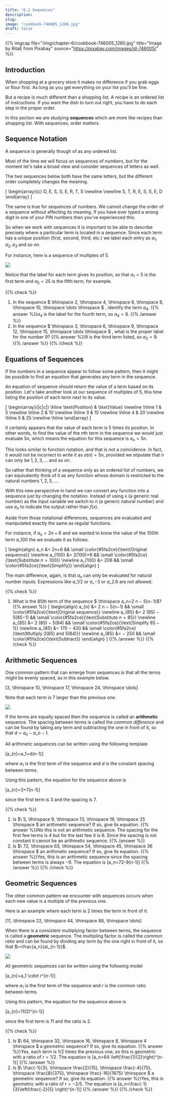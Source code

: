 ```yaml
---
title: "6.2 Sequences"
description:
slug:
image: "cookbook-746005_1280.jpg"
draft: false
---
```


{{% imgcap file="/img/chapter-6/cookbook-746005_1280.jpg" title="Image by RitaE from Pixabay" source="https://pixabay.com/images/id-746005/" %}}


## Introduction
When shopping at a grocery store it makes no difference if you grab eggs or flour first.  As long as you get everything on your list you'll be fine.

But a recipe is much different than a shopping list.  A recipe is an ordered list of instructions.  If you want the dish to turn out right, you have to do each step in the proper order.

In this section we are studying **sequences** which are more like recipes than shopping list.  With sequences, order matters.


## Sequence Notation
A sequence is generally though of as any ordered list.   

Most of the time we will focus on sequences of numbers, but for the moment let's take a broad view and consider sequences of letters as well.  

The two sequences below both have the same letters, but the different order completely changes the meaning.

\[
\begin{array}{c}
D, E, S, S, E, R, T, S \newline \newline
S, T, R, E, S, S, E, D
\end{array}
\]

The same is true for sequences of numbers.  We cannot change the order of a sequence without affecting its meaning.  If you have ever typed a wrong digit in one of your PIN numbers then you've experienced this.

So when we work with sequences it is important to be able to describe precisely where a particular term is located in a sequence.  Since each term has a unique position (first, second, third, etc.) we label each entry as $a_1, a_2, a_3$ and so on.

For instance, here is a sequence of multiples of $5$.

![](/img/chapter-6/sequence_terms.svg#center)

Notice that the label for each term gives its position, so that $a_1=5$ is the first term and $a_5=25$ is the fifth term, for example.  


{{% check %}}
1. In the sequence $ \thinspace  2, \thinspace  4, \thinspace  6, \thinspace  8, \thinspace  10, \thinspace \dots  \thinspace $ , identify the term $a_4$. {{% answer %}}$a_4$ is the label for the fourth term, so $a_4=8$.
{{% /answer %}}
1. In the sequence $ \thinspace  3, \thinspace  6, \thinspace  9, \thinspace  12, \thinspace  15, \thinspace \dots  \thinspace $ , what is the proper label for the number $9$? {{% answer %}}$9$ is the third term listed, so $a_3=9$.
{{% /answer %}}
{{% /check %}}


## Equations of Sequences
If the numbers in a sequence appear to follow some pattern, then it might be possible to find an equation that generates any term in the sequence.

An equation of sequence should return the value of a term based on its position.  Let's take another look at our sequence of multiples of $5$, this time listing the position of each term next to its value.

\[
\begin{array}{|c|c|}
\hline
  \text{Position} & \text{Value} \newline
\hline
   1 & 5  \newline
\hline
   2 & 10 \newline
\hline
   3 & 15 \newline
\hline
   4 & 20 \newline
\hline
   5 & 25 \newline
\hline
\end{array}
\]

It certainly appears that the value of each term is $5$ times its position.  In other words, to find the value of the $n$th term in the sequence we would just evaluate $5n$, which means the equation for this sequence is $a_{n}=5n$.

This looks similar to function notation, and that is not a coincidence.  In fact, it would not be incorrect to write it as $a(n)=5n$, provided we stipulate that $n$ can only be $1, 2, 3, \dots$ and so on.

So rather that thinking of a sequence only as an ordered list of numbers, we can equivalently think of it as any function whose domain is restricted to the natural numbers $1, 2, 3, \dots$.

With this new perspective in hand we can convert any function into a sequence just by changing the notation.  Instead of using $x$ (a generic real number) as the input variable we switch to $n$ (a generic natural number) and use $a_{n}$ to indicate the output rather than $f(x)$.

Aside from those notational differences, sequences are evaluated and manipulated exactly the same as regular functions.  

For instance, if $a_n = 2n + 6$ and we wanted to know the value of the $100$th term $a\_{100}$ the we evaluate it as follows.

\[
\begin{align}
a_n &= 2n+6 && \small \color{#5fa2ce}{\text{Original sequence}} \newline
a\_{100} &= 2(100)+6 && \small \color{#5fa2ce}{\text{Substitute $n=100$}} \newline
a\_{100} &= 206 && \small \color{#5fa2ce}{\text{Simplify}}
\end{align}
\]

The main difference, again, is that $a_n$ can only be evaluated for natural number inputs.  Expressions like $a\_{1/2}$ or $a\_{-3}$ or $a\_{2.6}$ are not allowed.

{{% check %}}
1. What is the 85th term of the sequence $ \thinspace  a\_n=2 n − 5(n−1)$? {{% answer %}}
\[
\begin{align}
a\_{n} &= 2 n − 5(n−1) && \small \color{#5fa2ce}{\text{Original sequence}} \newline
a\_{85} &= 2 (85) − 5(85−1) && \small \color{#5fa2ce}{\text{Substitute $n=85$}} \newline
a\_{85} &= 2 (85) − 5(84) && \small \color{#5fa2ce}{\text{Simplify $85-1$}} \newline
a\_{85} &= 170 − 420 && \small \color{#5fa2ce}{\text{Multiply $2(85)$ and $5(84)$}} \newline
a\_{85} &= − 250 && \small \color{#5fa2ce}{\text{Subtract}}
\end{align}
\]
{{% /answer %}}
{{% /check %}}


## Arithmetic Sequences
One common pattern that can emerge from sequences is that all the terms might be evenly spaced, as in this example below.

\[3, \thinspace 10, \thinspace 17, \thinspace 24, \thinspace \dots\]

Note that each term is $7$ larger than the previous one.

![](/img/chapter-6/sequence_arithmetic.svg#center)

If the terms are equally spaced then the sequence is called an **arithmetic** sequence.  The spacing between terms is called the *common difference* and can be found by taking any term and subtracting the one in front of it, so that $d=a_n - a\_{n-1}$.

All arithmetic sequences can be written using the following template

\[a_{n}=a_1+d(n-1)\]

where $a_1$ is the first term of the sequence and $d$ is the constant spacing between terms.

Using this pattern, the equation for the sequence above is

\[a_{n}=3+7(n-1)\]

since the first term is $3$ and the spacing is $7$.

{{% check %}}
1. Is $\ 5, \thinspace 9, \thinspace 13, \thinspace 19, \thinspace 25 \thinspace $ an arithmetic sequence?  If so, give its equation. {{% answer %}}No this is not an arithmetic sequence.  The spacing for the first few terms is $4$ but for the last few it is $6$.  Since the spacing is not constant it cannot be an arithmetic sequence.
{{% /answer %}}
1. Is $\ 72, \thinspace 63, \thinspace 54, \thinspace 45, \thinspace 36 \thinspace $ an arithmetic sequence?  If so, give its equation. {{% answer %}}Yes, this is an arithmetic sequence since the spacing between terms is always $-9$.  The equation is
\[a_n=72-9(n-1)\]
{{% /answer %}}
{{% /check %}}


## Geometric Sequences
The other common pattern we encounter with sequences occurs when each new value is a multiple of the previous one.  

Here is an example where each term is $2$ times the term in front of it.

\[11, \thinspace 22, \thinspace 44, \thinspace 88, \thinspace \dots\]

When there is a consistent multiplying factor between terms, the sequence is called a **geometric** sequence.  The multipling factor is called the *common ratio* and can be found by dividing any term by the one right in front of it, so that $r=\frac{a_n}{a\_{n-1}}$.

![](/img/chapter-6/sequence_geometric.svg#center)

All geometric sequences can be written using the following model

\[a_{n}=a_1 \cdot r^{n-1}\]

where $a_1$ is the first term of the sequence and $r$ is the common ratio between terms.

Using this pattern, the equation for the sequence above is

\[a_{n}=11(2)^{n-1}\]

since the first term is $11$ and the ratio is $2$.

{{% check %}}
1. Is $\ 64, \thinspace 32, \thinspace 16, \thinspace 8, \thinspace 4 \thinspace $ a geometric sequence?  If so, give its equation. {{% answer %}}Yes, each term is $1/2$ times the previous one, so this is geometric with a ratio of $r=1/2$.  The equation is
\[a_n=64 \left(\frac{1}{2}\right)^{n-1}\]
{{% /answer %}}
1. Is $\ \frac{-1}{3}, \thinspace \frac{2}{15}, \thinspace \frac{-4}{75}, \thinspace \frac{8}{375}, \thinspace \frac{-16}{1875} \thinspace $ a geometric sequence?  If so, give its equation. {{% answer %}}Yes, this is geometric with a ratio of $r=-2/5$.  The equation is
\[a_n=\frac{-1}{3}\left(\frac{-2}{5} \right)^{n-1}\]
{{% /answer %}}
{{% /check %}}
